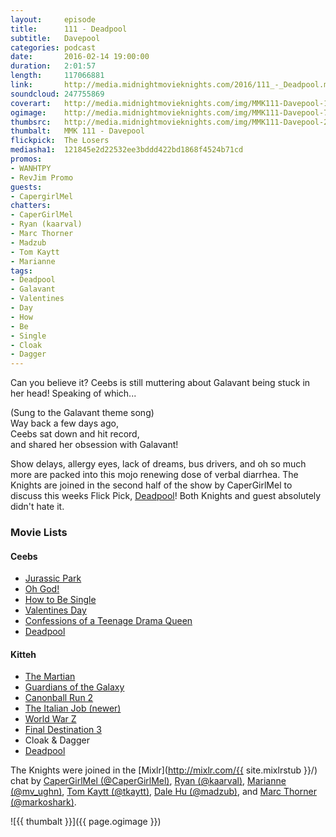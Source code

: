 ```yaml
---
layout:     episode
title:      111 - Deadpool
subtitle:   Davepool
categories: podcast
date:       2016-02-14 19:00:00
duration:   2:01:57
length:     117066881
link:       http://media.midnightmovieknights.com/2016/111_-_Deadpool.m4a
soundcloud: 247755869
coverart:   http://media.midnightmovieknights.com/img/MMK111-Davepool-1400x1400.png
ogimage:    http://media.midnightmovieknights.com/img/MMK111-Davepool-750x750.png
thumbsrc:   http://media.midnightmovieknights.com/img/MMK111-Davepool-200x200.png
thumbalt:   MMK 111 - Davepool
flickpick:  The Losers
mediasha1:  121845e2d22532ee3bddd422bd1868f4524b71cd
promos:
- WANHTPY
- RevJim Promo
guests:
- CapergirlMel
chatters:
- CaperGirlMel
- Ryan (kaarval)
- Marc Thorner
- Madzub
- Tom Kaytt
- Marianne
tags:
- Deadpool
- Galavant
- Valentines
- Day
- How
- Be
- Single
- Cloak
- Dagger
---
```

Can you believe it? Ceebs is still muttering about Galavant being stuck in her head! Speaking of which...

(Sung to the Galavant theme song)  
Way back a few days ago,  
Ceebs sat down and hit record,  
and shared her obsession with Galavant!  

Show delays, allergy eyes, lack of dreams, bus drivers, and oh so much more are packed into this mojo renewing dose of verbal diarrhea. The Knights are joined in the second half of the show by CaperGirlMel to discuss this weeks Flick Pick, [Deadpool](http://www.imdb.com/title/tt1431045/)! Both Knights and guest absolutely didn't hate it. 

### Movie Lists

<div class="row">
	<div class="col-sm-6">
		<h4>Ceebs</h4>
		<ul class="list-unstyled">
			<li><a href="http://www.imdb.com/title/tt0107290/" target="_blank">Jurassic Park</a></li>
			<li><a href="http://www.imdb.com/title/tt0076489/" target="_blank">Oh God!</a></li>
			<li><a href="http://www.imdb.com/title/tt1292566/" target="_blank">How to Be Single</a></li>
			<li><a href="http://www.imdb.com/title/tt0817230/" target="_blank">Valentines Day</a></li>
			<li><a href="http://www.imdb.com/title/tt0361467/" target="_blank">Confessions of a Teenage Drama Queen</a></li>
			<li><a href="http://www.imdb.com/title/tt1431045/" target="_blank">Deadpool</a></li>
		</ul>
	</div>
	<div class="col-sm-6">
		<h4>Kitteh</h4>
		<ul class="list-unstyled">
			<li><a href="http://www.imdb.com/title//" target="_blank">The Martian</a></li>
			<li><a href="http://www.imdb.com/title//" target="_blank">Guardians of the Galaxy</a></li>
			<li><a href="http://www.imdb.com/title//" target="_blank">Canonball Run 2</a></li>
			<li><a href="http://www.imdb.com/title//" target="_blank">The Italian Job (newer)</a></li>
			<li><a href="http://www.imdb.com/title//" target="_blank">World War Z</a></li>
			<li><a href="http://www.imdb.com/title//" target="_blank">Final Destination 3</a></li>
			<li><a href="http://www.imdb.com/title/tt0087065/" target="_blank"></a>Cloak &amp; Dagger</li>
			<li><a href="http://www.imdb.com/title/tt1431045/" target="_blank">Deadpool</a></li>
		</ul>
	</div>
</div>

The Knights were joined in the [Mixlr](http://mixlr.com/{{ site.mixlrstub }}/) chat by [CaperGirlMel (@CaperGirlMel)](https://twitter.com/CaperGirlMel), [Ryan (@kaarval)](https://twitter.com/kaarval), [Marianne (@mv_ughn)](https://twitter.com/mv_ughn), [Tom Kaytt (@tkaytt)](https://twitter.com/tkaytt), [Dale Hu (@madzub)](https://twitter.com/madzub), and [Marc Thorner (@markoshark)](https://twitter.com/markoshark).

![{{ thumbalt }}]({{ page.ogimage }})